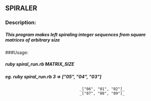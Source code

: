 ## SPIRALER

### Description:
##### This program makes left spiraling integer sequences from square matrices of arbitrary size

###Usage:
##### ruby spiral\_run.rb MATRIX\_SIZE
##### eg. ruby spiral\_run.rb 3  =>  _["05", "04", "03"]_
                                     _["06", "01", "02"]_
                                     _["07", "08", "09"]_
